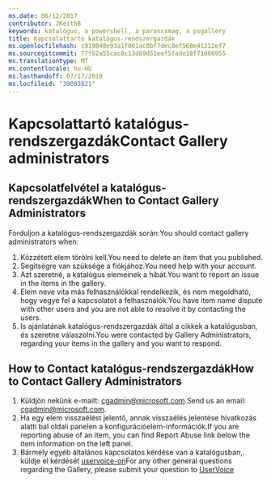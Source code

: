 ```yaml
---
ms.date: 06/12/2017
contributor: JKeithB
keywords: katalógus, a powershell, a parancsmag, a psgallery
title: Kapcsolattartó katalógus-rendszergazdák
ms.openlocfilehash: c919848e93a1f061ac0bf7dec8ef568e41212ef7
ms.sourcegitcommit: 77f62a55cac8c13d69d51eef5fade18f71d66955
ms.translationtype: MT
ms.contentlocale: hu-HU
ms.lasthandoff: 07/17/2018
ms.locfileid: "39093821"
---
```

# <a name="contact-gallery-administrators"></a><span data-ttu-id="868f6-103">Kapcsolattartó katalógus-rendszergazdák</span><span class="sxs-lookup"><span data-stu-id="868f6-103">Contact Gallery administrators</span></span>

## <a name="when-to-contact-gallery-administrators"></a><span data-ttu-id="868f6-104">Kapcsolatfelvétel a katalógus-rendszergazdák</span><span class="sxs-lookup"><span data-stu-id="868f6-104">When to Contact Gallery Administrators</span></span>

<span data-ttu-id="868f6-105">Forduljon a katalógus-rendszergazdák során:</span><span class="sxs-lookup"><span data-stu-id="868f6-105">You should contact gallery administrators when:</span></span>

1. <span data-ttu-id="868f6-106">Közzétett elem törölni kell.</span><span class="sxs-lookup"><span data-stu-id="868f6-106">You need to delete an item that you published.</span></span>
2. <span data-ttu-id="868f6-107">Segítségre van szüksége a fiókjához.</span><span class="sxs-lookup"><span data-stu-id="868f6-107">You need help with your account.</span></span>
3. <span data-ttu-id="868f6-108">Azt szeretné, a katalógus elemeinek a hibát.</span><span class="sxs-lookup"><span data-stu-id="868f6-108">You want to report an issue in the items in the gallery.</span></span>
4. <span data-ttu-id="868f6-109">Elem neve vita más felhasználókkal rendelkezik, és nem megoldható, hogy vegye fel a kapcsolatot a felhasználók.</span><span class="sxs-lookup"><span data-stu-id="868f6-109">You have item name dispute with other users and you are not able to resolve it by contacting the users.</span></span>
5. <span data-ttu-id="868f6-110">Is ajánlatának katalógus-rendszergazdák által a cikkek a katalógusban, és szeretne válaszolni.</span><span class="sxs-lookup"><span data-stu-id="868f6-110">You were contacted by Gallery Administrators, regarding your items in the gallery and you want to respond.</span></span>

## <a name="how-to-contact-gallery-administrators"></a><span data-ttu-id="868f6-111">How to Contact katalógus-rendszergazdák</span><span class="sxs-lookup"><span data-stu-id="868f6-111">How to Contact Gallery Administrators</span></span>

1. <span data-ttu-id="868f6-112">Küldjön nekünk e-mailt: <cgadmin@microsoft.com>.</span><span class="sxs-lookup"><span data-stu-id="868f6-112">Send us an email: <cgadmin@microsoft.com>.</span></span>
2. <span data-ttu-id="868f6-113">Ha egy elem visszaélést jelentő, annak visszaélés jelentése hivatkozás alatti bal oldali panelen a konfigurációelem-információk.</span><span class="sxs-lookup"><span data-stu-id="868f6-113">If you are reporting abuse of an item, you can find Report Abuse link below the item information on the left panel.</span></span>
3. <span data-ttu-id="868f6-114">Bármely egyéb általános kapcsolatos kérdése van a katalógusban,. küldje el kérdését [uservoice-on](http://windowsserver.uservoice.com/forums/301869-powershell)</span><span class="sxs-lookup"><span data-stu-id="868f6-114">For any other general questions regarding the Gallery, please submit your question to [UserVoice](http://windowsserver.uservoice.com/forums/301869-powershell)</span></span>
